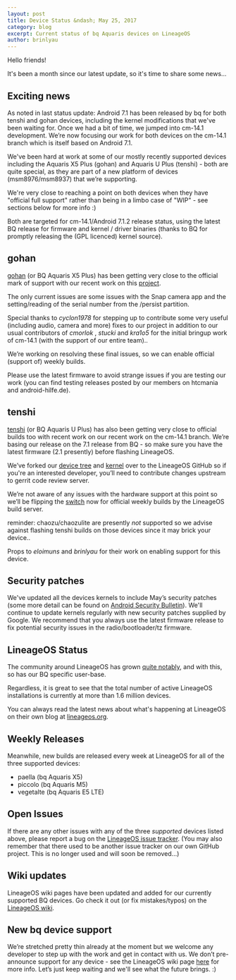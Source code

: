 ```yaml
---
layout: post
title: Device Status &ndash; May 25, 2017
category: blog
excerpt: Current status of bq Aquaris devices on LineageOS
author: brinlyau
---
```


Hello friends! 

It's been a month since our latest update, so it's time to share some news...


Exciting news
-------------

As noted in last status update: Android 7.1 has been released by bq for both tenshi and gohan devices, including the kernel modifications that we've been waiting for. Once we had a bit of time, we jumped into cm-14.1 development. We’re now focusing our work for both devices on the cm-14.1 branch which is itself based on Android 7.1.

We've been hard at work at some of our mostly recently supported devices including the Aquaris X5 Plus (gohan) and Aquaris U Plus (tenshi) - both are quite special, as they are part of a new platform of devices (msm8976/msm8937) that we’re supporting.

We're very close to reaching a point on both devices when they have "official full support" rather than being in a limbo case of "WIP" - see sections below for more info :)

Both are targeted for cm-14.1/Android 7.1.2 release status, using the latest BQ release for firmware and kernel / driver binaries (thanks to BQ for promptly releasing the (GPL licenced) kernel source).


gohan
-----------
[gohan](http://aquaris-dev.org/images/gohan-may-screenshot.png) (or BQ Aquaris X5 Plus) has been getting very close to the official mark of support with our recent work on this [project](https://github.com/LineageOS/android_device_bq_gohan).

The only current issues are some issues with the Snap camera app and the setting/reading of the serial number from the /persist partition.

Special thanks to _cyclon1978_ for stepping up to contribute some very useful (including audio, camera and more) fixes to our project in addition to our usual contributors of _cmorlok_ , _stucki_ and _kra1o5_ for the initial bringup work of cm-14.1 (with the support of our entire team)..

We’re working on resolving these final issues, so we can enable official (support of) weekly builds.

Please use the latest firmware to avoid strange issues if you are testing our work (you can find testing releases posted by our members on htcmania and android-hilfe.de).

tenshi
-----------
[tenshi](http://aquaris-dev.org/images/tenshi-may-screenshot.png) (or BQ Aquaris U Plus) has also been getting very close to official builds too with recent work on our recent work on the cm-14.1 branch. We’re basing our release on the 7.1 release from BQ - so make sure you have the latest firmware (2.1 presently) before flashing LineageOS.

We’ve forked our [device tree](https://github.com/LineageOS/android_device_bq_tenshi) and [kernel](https://github.com/LineageOS/android_kernel_bq_msm8937) over to the LineageOS GitHub so if you're an interested developer, you’ll need to contribute changes upstream to gerrit code review server.

We’re not aware of any issues with the hardware support at this point so we’ll be flipping the [switch](https://review.lineageos.org/#/c/173139/) now for official weekly builds by the LineageOS build server.

reminder: chaozu/chaozulite are presently _not_ supported so we advise against flashing tenshi builds on those devices since it may brick your device..

Props to _eloimuns_ and _brinlyau_ for their work on enabling support for this device.


Security patches
-----------
We've updated all the devices kernels to include May’s security patches (some more detail can be found on [Android Security Bulletin](https://source.android.com/security/bulletin/2017-05-01)). We'll continue to update kernels regularly with new security patches supplied by Google. We recommend that you always use the latest firmware release to fix potential security issues in the radio/bootloader/tz firmware.


LineageOS Status
----------------

The community around LineageOS has grown [quite notably](https://stats.lineageos.org/), and with this, so has our BQ specific user-base.

Regardless, it is great to see that the total number of active LineageOS installations is currently at more than 1.6 million devices. 

You can always read the latest news about what's happening at LineageOS on their own blog at [lineageos.org](https://lineageos.org/).

Weekly Releases
---------------

Meanwhile, new builds are released every week at LineageOS for all of the three supported devices:

* paella (bq Aquaris X5)
* piccolo (bq Aquaris M5)
* vegetalte (bq Aquaris E5 LTE)

Open Issues
-----------

If there are any other issues with any of the three _supported_ devices listed above, please report a bug on the [LineageOS issue tracker](https://jira.lineageos.org/).
(You may also remember that there used to be another issue tracker on our own GitHub project. This is no longer used and will soon be removed...)

Wiki updates
------------------------

LineageOS wiki pages have been updated and added for our currently supported BQ devices. Go check it out (or fix mistakes/typos) on the [LineageOS wiki](https://wiki.lineageos.org).


New bq device support
----------------------
We’re stretched pretty thin already at the moment but we welcome any developer to step up with the work and get in contact with us. We don’t pre-announce support for any device - see the LineageOS wiki page [here](https://wiki.lineageos.org/device_requests.html) for more info. Let’s just keep waiting and we'll see what the future brings. :)


